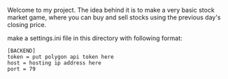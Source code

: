 Welcome to my project. The idea behind it is to make a very basic stock market game, where you can buy and sell stocks using the previous day's closing price.

make a settings.ini file in this directory with following format:

```
[BACKEND]
token = put polygon api token here
host = hosting ip address here
port = 79
```